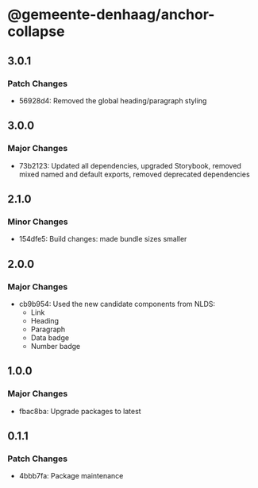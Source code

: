 # @gemeente-denhaag/anchor-collapse

## 3.0.1

### Patch Changes

- 56928d4: Removed the global heading/paragraph styling

## 3.0.0

### Major Changes

- 73b2123: Updated all dependencies, upgraded Storybook, removed mixed named and default exports, removed deprecated dependencies

## 2.1.0

### Minor Changes

- 154dfe5: Build changes: made bundle sizes smaller

## 2.0.0

### Major Changes

- cb9b954: Used the new candidate components from NLDS:
  - Link
  - Heading
  - Paragraph
  - Data badge
  - Number badge

## 1.0.0

### Major Changes

- fbac8ba: Upgrade packages to latest

## 0.1.1

### Patch Changes

- 4bbb7fa: Package maintenance
